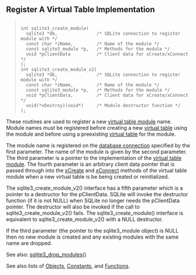 ## Register A Virtual Table Implementation




> ```
> 
> int sqlite3_create_module(
>   sqlite3 *db,               /* SQLite connection to register module with */
>   const char *zName,         /* Name of the module */
>   const sqlite3_module *p,   /* Methods for the module */
>   void *pClientData          /* Client data for xCreate/xConnect */
> );
> int sqlite3_create_module_v2(
>   sqlite3 *db,               /* SQLite connection to register module with */
>   const char *zName,         /* Name of the module */
>   const sqlite3_module *p,   /* Methods for the module */
>   void *pClientData,         /* Client data for xCreate/xConnect */
>   void(*xDestroy)(void*)     /* Module destructor function */
> );
> 
> ```



These routines are used to register a new [virtual table module](../c3ref/module.html) name.
Module names must be registered before
creating a new [virtual table](../vtab.html) using the module and before using a
preexisting [virtual table](../vtab.html) for the module.


The module name is registered on the [database connection](../c3ref/sqlite3.html) specified
by the first parameter. The name of the module is given by the
second parameter. The third parameter is a pointer to
the implementation of the [virtual table module](../c3ref/module.html). The fourth
parameter is an arbitrary client data pointer that is passed through
into the [xCreate](../vtab.html#xcreate) and [xConnect](../vtab.html#xconnect) methods of the virtual table module
when a new virtual table is be being created or reinitialized.


The sqlite3\_create\_module\_v2() interface has a fifth parameter which
is a pointer to a destructor for the pClientData. SQLite will
invoke the destructor function (if it is not NULL) when SQLite
no longer needs the pClientData pointer. The destructor will also
be invoked if the call to sqlite3\_create\_module\_v2() fails.
The sqlite3\_create\_module()
interface is equivalent to sqlite3\_create\_module\_v2() with a NULL
destructor.


If the third parameter (the pointer to the sqlite3\_module object) is
NULL then no new module is created and any existing modules with the
same name are dropped.


See also: [sqlite3\_drop\_modules()](../c3ref/drop_modules.html)


See also lists of
 [Objects](../c3ref/objlist.html),
 [Constants](../c3ref/constlist.html), and
 [Functions](../c3ref/funclist.html).


